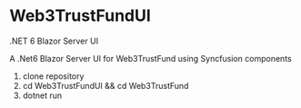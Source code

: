 # Web3TrustFundUI
 .NET 6 Blazor Server UI


A .Net6 Blazor Server UI for Web3TrustFund using Syncfusion components

1. clone repository
2. cd Web3TrustFundUI && cd Web3TrustFund
3. dotnet run



